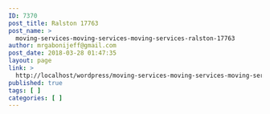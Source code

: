 ```yaml
---
ID: 7370
post_title: Ralston 17763
post_name: >
  moving-services-moving-services-moving-services-ralston-17763
author: mrgabonijeff@gmail.com
post_date: 2018-03-28 01:47:35
layout: page
link: >
  http://localhost/wordpress/moving-services-moving-services-moving-services-ralston-17763/
published: true
tags: [ ]
categories: [ ]
---
```

